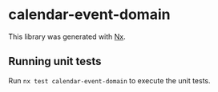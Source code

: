 # calendar-event-domain

This library was generated with [Nx](https://nx.dev).

## Running unit tests

Run `nx test calendar-event-domain` to execute the unit tests.
